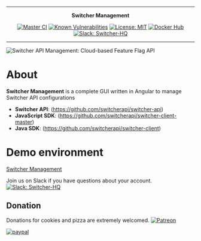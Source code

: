 ***

<div align="center">
<b>Switcher Management</b><br>
</div>

<div align="center">

[![Master CI](https://github.com/switcherapi/switcher-management/actions/workflows/master.yml/badge.svg?branch=master)](https://github.com/switcherapi/switcher-management/actions/workflows/master.yml)
[![Known Vulnerabilities](https://snyk.io/test/github/switcherapi/switcher-management/badge.svg?targetFile=package.json)](https://snyk.io/test/github/switcherapi/switcher-management?targetFile=package.json)
[![License: MIT](https://img.shields.io/badge/License-MIT-yellow.svg)](https://opensource.org/licenses/MIT)
[![Docker Hub](https://img.shields.io/docker/pulls/trackerforce/switcher-management.svg)](https://hub.docker.com/r/trackerforce/switcher-management)
[![Slack: Switcher-HQ](https://img.shields.io/badge/slack-@switcher/hq-blue.svg?logo=slack)](https://switcher-hq.slack.com/)

</div>

***

![Switcher API Management: Cloud-based Feature Flag API](https://github.com/switcherapi/switcherapi-assets/blob/master/logo/switcherapi_management_grey.png)

# About  
**Switcher Management** is a complete GUI written in Angular to manage Switcher API configurations

 - **Switcher API**: (https://github.com/switcherapi/switcher-api)
 - **JavaScript SDK**: (https://github.com/switcherapi/switcher-client-master)
 - **Java SDK**: (https://github.com/switcherapi/switcher-client)

# Demo environment

[Switcher Management](https://switcherapi.github.io/switcher-management)

Join us on Slack if you have questions about your account. [![Slack: Switcher-HQ](https://img.shields.io/badge/slack-@switcher/hq-blue.svg?logo=slack)](https://switcher-hq.slack.com/)

## Donation
Donations for cookies and pizza are extremely welcomed.
[![Patreon](https://img.shields.io/badge/patreon-donate-yellow.svg)](https://www.patreon.com/switcherapi)

[![paypal](https://www.paypalobjects.com/en_US/i/btn/btn_donateCC_LG.gif)](https://www.paypal.com/cgi-bin/webscr?cmd=_s-xclick&hosted_button_id=9FKW64V67RKXW&source=url)